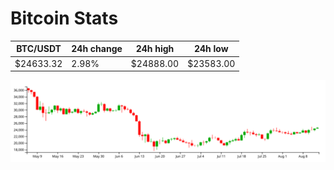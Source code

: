 # Bitcoin Stats

BTC/USDT|24h change|24h high|24h low|
|---|---|---|---|
|$24633.32|2.98%|$24888.00|$23583.00|

<img src="./chart.svg">

